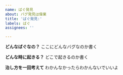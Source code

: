 ```yaml
---
name: ばぐ発見
about: バグ発見は偉業
title: 'ばぐ発見:'
labels: ばぐ
assignees: ''

---
```


**どんなばぐなの？**
ここにどんなバグなのか書く

**どんな時に起きる？**
どこで起きるのか書く

**治し方を一回考えて**
わかんなかったらわかんないでいいよ
